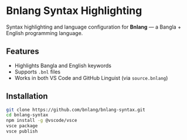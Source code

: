 # Bnlang Syntax Highlighting

Syntax highlighting and language configuration for **Bnlang** — a Bangla + English programming language.

## Features
- Highlights Bangla and English keywords
- Supports `.bnl` files
- Works in both VS Code and GitHub Linguist (via `source.bnlang`)

## Installation
```bash
git clone https://github.com/bnlang/bnlang-syntax.git
cd bnlang-syntax
npm install -g @vscode/vsce
vsce package
vsce publish
```
